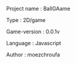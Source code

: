 Project name : BallGAame  

Type : 2D/game

Game-version : 0.0.1v    

Language : Javascript

Author : moezchroufa




